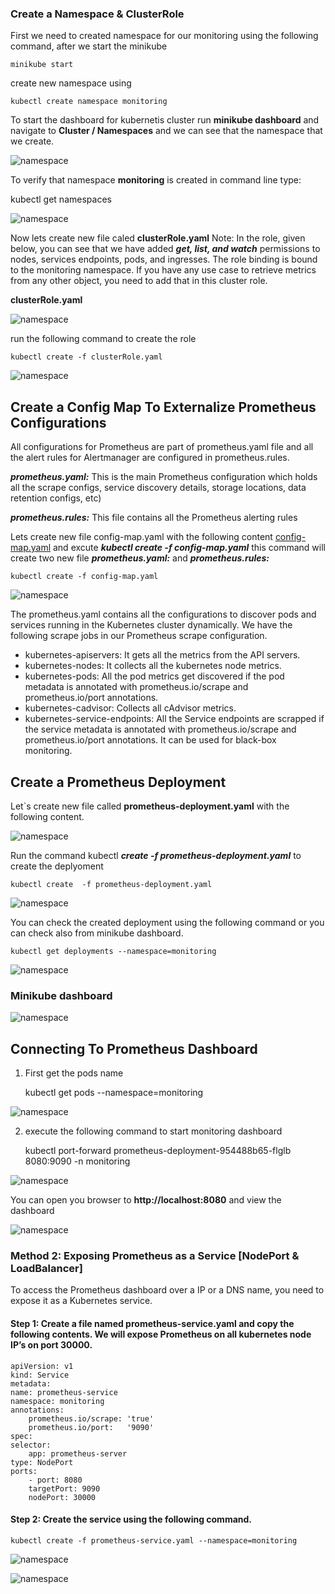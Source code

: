 ### Create a Namespace & ClusterRole

First we need to created namespace for our monitoring using the following command, after we start the minikube

    minikube start

create new namespace using 

    kubectl create namespace monitoring

To start the dashboard for kubernetis cluster run **minikube dashboard** and navigate to **Cluster / Namespaces** and we can see that the namespace that we create.

![namespace ](images/a1.png)     

To verify that namespace **monitoring** is created in command line type:

   kubectl get namespaces

![namespace ](images/1.png)     

Now lets create new file caled **clusterRole.yaml** 
Note: In the role, given below, you can see that we have added ***get, list, and watch*** permissions to nodes, services endpoints, pods, and ingresses. The role binding is bound to the monitoring namespace. If you have any use case to retrieve metrics from any other object, you need to add that in this cluster role.

**clusterRole.yaml** 

![namespace ](images/2.png)    

run the following command to create the role

    kubectl create -f clusterRole.yaml

![namespace ](images/3.png)    


## Create a Config Map To Externalize Prometheus Configurations

All configurations for Prometheus are part of prometheus.yaml file and all the alert rules for Alertmanager are configured in prometheus.rules.

***prometheus.yaml:*** This is the main Prometheus configuration which holds all the scrape configs, service discovery details, storage locations, data retention configs, etc)

***prometheus.rules:*** This file contains all the Prometheus alerting rules

Lets create new file config-map.yaml with the following content [config-map.yaml](https://raw.githubusercontent.com/bibinwilson/kubernetes-prometheus/master/config-map.yaml) and excute ***kubectl create -f config-map.yaml*** this command will create two new file ***prometheus.yaml:***  and ***prometheus.rules:*** 


    kubectl create -f config-map.yaml


![namespace ](images/3.png)    

The prometheus.yaml contains all the configurations to discover pods and services running in the Kubernetes cluster dynamically. We have the following scrape jobs in our Prometheus scrape configuration.

* kubernetes-apiservers: It gets all the metrics from the API servers.
* kubernetes-nodes: It collects all the kubernetes node metrics.
* kubernetes-pods: All the pod metrics get discovered if the pod metadata is annotated with prometheus.io/scrape and prometheus.io/port annotations.
* kubernetes-cadvisor: Collects all cAdvisor metrics.
* kubernetes-service-endpoints: All the Service endpoints are scrapped if the service metadata is annotated with prometheus.io/scrape and prometheus.io/port annotations. It can be used for black-box monitoring.

## Create a Prometheus Deployment

Let`s create new file called **prometheus-deployment.yaml** with the following content.

![namespace ](images/b6.png)   

Run the command kubectl ***create  -f prometheus-deployment.yaml***  to create the deplyoment

    kubectl create  -f prometheus-deployment.yaml 

![namespace ](images/a2.png)   

You can check the created deployment using the following command or you can check also from minikube dashboard.

    kubectl get deployments --namespace=monitoring

![namespace ](images/c1.png)   

### Minikube dashboard

![namespace ](images/c2.png)   

## Connecting To Prometheus Dashboard

1. First get the pods name
   
    kubectl get pods --namespace=monitoring

![namespace ](images/d1.png)  

2. execute the following command to start monitoring dashboard
   
   kubectl port-forward prometheus-deployment-954488b65-flglb 8080:9090 -n monitoring

![namespace ](images/d2.png)  

You can open you browser to **http://localhost:8080** and view the dashboard


![namespace ](images/d3.png)  


### Method 2: Exposing Prometheus as a Service [NodePort & LoadBalancer]

To access the Prometheus dashboard over a IP or a DNS name, you need to expose it as a Kubernetes service.

#### Step 1: Create a file named **prometheus-service.yaml** and copy the following contents. We will expose Prometheus on all kubernetes node IP’s on port 30000.

    apiVersion: v1
    kind: Service
    metadata:
    name: prometheus-service
    namespace: monitoring
    annotations:
        prometheus.io/scrape: 'true'
        prometheus.io/port:   '9090'
    spec:
    selector: 
        app: prometheus-server
    type: NodePort  
    ports:
        - port: 8080
        targetPort: 9090 
        nodePort: 30000

#### Step 2: Create the service using the following command.

    kubectl create -f prometheus-service.yaml --namespace=monitoring


![namespace ](images/d4.png)  

![namespace ](images/d5.png)  














